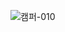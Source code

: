 ![캠퍼-010](https://github.com/camping-us/.github/assets/62806067/8cf62f21-5595-4d23-8ef6-a40610939788)
